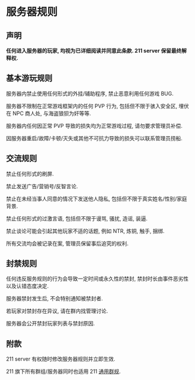 # 服务器规则

## **声明**

**任何进入服务器的玩家, 均视为已详细阅读并同意此条款. 211 server 保留最终解释权.**

## 基本游玩规则

服务器内禁止使用任何形式的外挂/辅助程序, 禁止恶意利用任何游戏 BUG.

服务器不限制在正常游戏框架内的任何 PVP 行为, 包括但不限于骇入安全区, 埋伏在 NPC 商人处, 与海盗狼狈为奸等等.

服务器内任何因正常 PVP 导致的损失均为正常游戏过程, 请勿要求管理员补偿.

因服务器重启/故障/卡顿/灭失或其他不可抗力导致的损失可以联系管理员捞船.

## 交流规则

禁止任何形式的刷屏.

禁止发送广告/营销号/反智言论.

禁止在未经当事人同意的情况下发送他人隐私, 包括但不限于真实姓名/性别/家庭背景.

禁止任何形式的过激言语, 包括但不限于谩骂, 骚扰, 造谣, 装逼.

禁止谈论可能会引起其他玩家不适的话题, 例如 NTR, 炼铜, 触手, 捆绑.

所有交流均会被记录在案, 管理员保留事后追究的权利.

## 封禁规则

任何违反服务规则的行为会导致一定时间或永久性的禁封, 禁封时长由事件恶劣性以及认错态度决定.

服务器禁封发生后, 不会特别通知被禁封者.

若玩家对禁封存在异议, 请在群内找管理讨论.

服务器会公开禁封玩家列表与禁封原因.

## 附款

211 server 有权随时修改服务器规则并立即生效.

211 旗下所有群组/服务器同时也适用 211 [通用群规](https://www.kerbcat.com/211server/rule/).
